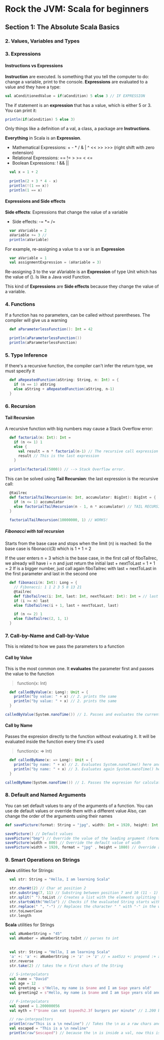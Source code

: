 # Rock the JVM: Scala for beginners

## Section 1: The Absolute Scala Basics
### 2. Values, Variables and Types
### 3. Expressions

#### Instructions vs Expressions

**Instruction** are executed. Is something that you tell the computer to do: change a variable, print to the console.
**Expressions** are evaluated to a value and they have a type:

```scala
val aConditionedValue = if(aCondition) 5 else 3 // IF EXPRESSION
```

The if statement is an **expression** that has a value, which is either 5 or 3. You can print it:

```scala
println(if(aCondition) 5 else 3)
```

Only things like a definition of a val, a class, a package are **Instructions**.

**Everything** in Scala is an **Expression**.

* Mathematical Expressions: + - * / & | ^ << >> >>> (right shift with zero extension)
* Relational Expressions: == != > >= < <=
* Boolean Expressions: ! && ||

```scala
  val x = 1 + 2
  
  println(2 + 3 * 4 - x)
  println(!(1 == x))
  println(1 == x)
```

#### Expressions and Side effects

**Side effects**: Expressions that change the value of a variable

* Side effects: -= *= /= 

```scala
  var aVariable = 2
  aVariable += 3 // 
  println(aVariable)
```

For example, re-assigning a value to a var is an **Expression**
 
```scala
  var aVariable = 1
  val assignmentExpression = (aVariable = 3)
```
Re-assigning 3 to the var aVariable is an **Expression** of type Unit which has the value of (). Is like a Java void Function.

This kind of **Expressions** are **Side effects** because they change the value of a variable.

### 4. Functions

If a function has no parameters, can be called without parentheses. The compiler will give us a warning
```scala
  def aParameterlessFunction(): Int = 42
  
  println(aParameterlessFunction())
  println(aParameterlessFunction)
```

### 5. Type Inference
If there's a recursive function, the compiler can't infer the return type, we must specify it
```scala
  def aRepeatedFunction(aString: String, n: Int) = {
    if (n == 1) aString
    else aString + aRepeatedFunction(aString, n-1)
  }
```

### 6. Recursion
#### Tail Recursion
A recursive function with big numbers may cause a Stack Overflow error:

```scala
  def factorial(n: Int): Int =
    if (n <= 1) 1
    else {
      val result = n * factorial(n-1) // The recursive call expression is HERE
      result // This is the last expression
    }
    
  println(factorial(5000)) // --> Stack Overflow error.
```

This can be solved using **Tail Recursion**: the last expression is the recursive call:

```scala
  @tailrec
  def factorialTailRecursion(n: Int, accumulator: BigInt): BigInt = {
    if (n <= 1) accumulator
    else factorialTailRecursion(n - 1, n * accumulator) // TAIL RECURSION = use recursive call as the LAST expression
  }
  
  factorialTailRecursion(10000000, 1) // WORKS!
```

##### Fibonacci with tail recursion
Starts from the base case and stops when the limit (n) is reached:
So the base case is fibonacci(3) which is 1 + 1 = 2

If the user enters n = 3 which is the base case, in the first call of fiboTailrec, we already will have i = n and just return the initial last + nextToLast = 1 + 1 = 2
If is a bigger number, just call again fiboTailrec with last + nextToLast in the first parameter and last in the second one
```scala
  def fibonacci(n: Int): Long = {
    // Fibonacci: 1 1 2 3 5 8 13 21
    @tailrec
    def fiboTailrec(i: Int, last: Int, nextToLast: Int): Int = // last is fibonacci(n - 1), nextToLast is fibonacci(n - 2)
    if (i >= n) last
    else fiboTailrec(i + 1, last + nextToLast, last)

    if (n <= 2) 1
    else fiboTailrec(2, 1, 1)
  }
```

### 7. Call-by-Name and Call-by-Value
This is related to how we pass the parameters to a function

#### Call by Value
This is the most common one. It **evaluates** the parameter first and passes the value to the function
> function(x: Int)

```scala
  def calledByValue(x: Long): Unit = {
    println("by value: " + x) // 2. prints the same
    println("by value: " + x) // 2. prints the same
  }

calledByValue(System.nanoTime()) // 1. Passes and evaluates the current nanoTime value
```

#### Call by Name
Passes the expresion directly to the function without evaluating it. 
It will be evaluated inside the function every time it's used
> function(x: => Int)

```scala
  def calledByName(x: => Long): Unit = {
    println("by name: " + x) // 2. Evaluates System.nanoTime() here and prints it
    println("by name: " + x) // 3. Evaluates again System.nanoTime() here and prints something bigger
  }

calledByName(System.nanoTime()) // 1. Passes the expresion for calculating the current nanoTime
```

### 8. Default and Named Arguments

You can set default values to any of the arguments of a function.
You can use de default values or override them with a different value
Also, can change the order of the arguments using their names
```scala
def savePicture(format: String = "jpg", width: Int = 1920, height: Int = 1080): Unit = ???

savePicture() // Default values
savePicture("bmp") // Override the value of the leading argument (format) and use the default one for the others
savePicture(width = 800) // Override the default value of widh
savePicture(width = 1920, format = "jpg" , height = 1080) // Override all the arguments and change the order
```

### 9. Smart Operations on Strings

**Java** utilities for Strings:

```scala
  val str: String = "Hello, I am learning Scala"

  str.charAt(2) // Char at position 2
  str.substring(7, 11) // Substring between position 7 and 10 (11 - 1)
  str.split(" ").toList // Creates a list with the elements splitting them by the character " "
  str.startsWith("Hello") // Checks if the evaluated String starts with the String "Hello"
  str.replace(" ", "-") // Replaces the character " " with "-" in the whole String
  str.toLowerCase
  str.length
```

**Scala** utilities for Strings

```scala
  val aNumberString = "45"  
  val aNumber = aNumberString.toInt // parses to int
  
  
  val str: String = "Hello, I am learning Scala"
  'a' +: 'a' +: aNumberString :+ 'z' :+ 'z' // = aa45zz +: prepend :+ append
  str.reverse
  str.take(2) // takes the n first chars of the String

  // S-interpolators
  val name = "David"
  val age = 12
  val greeting = s"Hello, my name is $name and I am $age years old"
  val greeting2 = s"Hello, my name is $name and I am $age years old and I will be turning ${age + 1}" // can evaluate complex expressions between brackets ${...}

  // F-interpolators
  val speed = 1.200000056
  val myth = f"$name can eat $speed%2.3f burgers per minute" // 1.200 burgers -->  2.2 means: Min. 2 characters and 3 decimals precision

  // raw-interpoaltors
  println(raw"This is a \n newline") // Takes the \n as a raw chars and doesn't do the new line
  val escaped = "This is a \n newline"
  println(raw"$escaped") // because the \n is inside a val, now this is not raw and make the new line
```